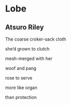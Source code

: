 # Lobe
## Atsuro Riley
The coarse croker-sack cloth

she’d grown to clutch

mesh-merged with her

woof and pang

rose to serve

more like organ

than protection